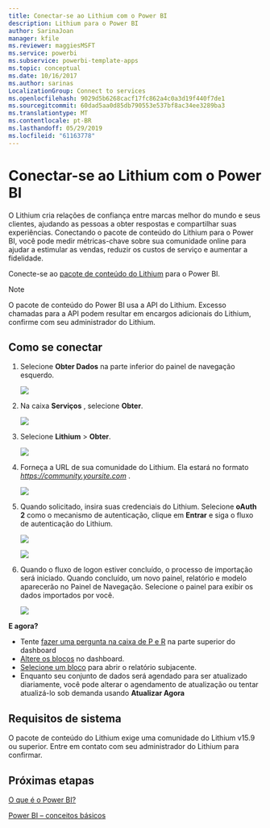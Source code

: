```yaml
---
title: Conectar-se ao Lithium com o Power BI
description: Lithium para o Power BI
author: SarinaJoan
manager: kfile
ms.reviewer: maggiesMSFT
ms.service: powerbi
ms.subservice: powerbi-template-apps
ms.topic: conceptual
ms.date: 10/16/2017
ms.author: sarinas
LocalizationGroup: Connect to services
ms.openlocfilehash: 9029d5b6268cacf17fc862a4c0a3d19f440f7de1
ms.sourcegitcommit: 60dad5aa0d85db790553e537bf8ac34ee3289ba3
ms.translationtype: MT
ms.contentlocale: pt-BR
ms.lasthandoff: 05/29/2019
ms.locfileid: "61163778"
---
```

# <a name="connect-to-lithium-with-power-bi"></a>Conectar-se ao Lithium com o Power BI
O Lithium cria relações de confiança entre marcas melhor do mundo e seus clientes, ajudando as pessoas a obter respostas e compartilhar suas experiências. Conectando o pacote de conteúdo do Lithium para o Power BI, você pode medir métricas-chave sobre sua comunidade online para ajudar a estimular as vendas, reduzir os custos de serviço e aumentar a fidelidade. 

Conecte-se ao [pacote de conteúdo do Lithium](https://app.powerbi.com/getdata/services/lithium) para o Power BI.

>[!NOTE]
>O pacote de conteúdo do Power BI usa a API do Lithium. Excesso chamadas para a API podem resultar em encargos adicionais do Lithium, confirme com seu administrador do Lithium.

## <a name="how-to-connect"></a>Como se conectar
1. Selecione **Obter Dados** na parte inferior do painel de navegação esquerdo.
   
   ![](media/service-connect-to-lithium/pbi_getdata.png) 
2. Na caixa **Serviços** , selecione **Obter**.
   
   ![](media/service-connect-to-lithium/pbi_getservices.png) 
3. Selecione **Lithium** \> **Obter**.
   
   ![](media/service-connect-to-lithium/lithiumconnect.png)
4. Forneça a URL de sua comunidade do Lithium. Ela estará no formato *https://community.yoursite.com* .
   
   ![](media/service-connect-to-lithium/params.png)
5. Quando solicitado, insira suas credenciais do Lithium. Selecione **oAuth 2** como o mecanismo de autenticação, clique em **Entrar** e siga o fluxo de autenticação do Lithium.
   
   ![](media/service-connect-to-lithium/creds.png)
   
   ![](media/service-connect-to-lithium/creds2.png)
6. Quando o fluxo de logon estiver concluído, o processo de importação será iniciado. Quando concluído, um novo painel, relatório e modelo aparecerão no Painel de Navegação. Selecione o painel para exibir os dados importados por você.
   
    ![](media/service-connect-to-lithium/lithium.png)

**E agora?**

* Tente [fazer uma pergunta na caixa de P e R](consumer/end-user-q-and-a.md) na parte superior do dashboard
* [Altere os blocos](service-dashboard-edit-tile.md) no dashboard.
* [Selecione um bloco](consumer/end-user-tiles.md) para abrir o relatório subjacente.
* Enquanto seu conjunto de dados será agendado para ser atualizado diariamente, você pode alterar o agendamento de atualização ou tentar atualizá-lo sob demanda usando **Atualizar Agora**

## <a name="system-requirements"></a>Requisitos de sistema
O pacote de conteúdo do Lithium exige uma comunidade do Lithium v15.9 ou superior. Entre em contato com seu administrador do Lithium para confirmar.

## <a name="next-steps"></a>Próximas etapas
[O que é o Power BI?](power-bi-overview.md)

[Power BI – conceitos básicos](consumer/end-user-basic-concepts.md)

